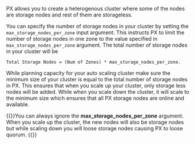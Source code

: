 PX allows you to create a heterogenous cluster where some of the nodes are storage nodes and rest of them are storageless.

You can specify the number of storage nodes in your cluster by setting the ```max_storage_nodes_per_zone``` input argument.
This instructs PX to limit the number of storage nodes in one zone to the value specified in ```max_storage_nodes_per_zone``` argument. The total number of storage nodes in your cluster will be
```
Total Storage Nodes = (Num of Zones) * max_storage_nodes_per_zone.
```

While planning capacity for your auto scaling cluster make sure the minimum size of your cluster is equal to the total number of storage nodes in PX. This ensures that when you scale up your cluster, only storage less nodes will be added. While when you scale down the cluster, it will scale to the minimum size which ensures that all PX storage nodes are online and available.

{{<info>}}You can always ignore the **max_storage_nodes_per_zone** argument. When you scale up the cluster, the new nodes will also be storage nodes but while scaling down you will loose storage nodes causing PX to loose quorum. {{</info>}}